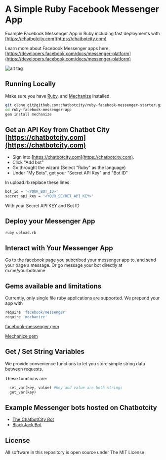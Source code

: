 # A Simple Ruby Facebook Messenger App
Example Facebook Messenger App in Ruby including fast deployments with [https://chatbotcity.com](https://chatbotcity.com)

Learn more about Facebook Messenger apps here: [https://developers.facebook.com/docs/messenger-platform](https://developers.facebook.com/docs/messenger-platform)

![alt tag](https://github.com/chatbotcity/ruby-facebook-messenger-app/raw/master/deployment_screenshot.gif)

## Running Locally

Make sure you have [Ruby](https://www.ruby-lang.org), and [Mechanize](https://github.com/sparklemotion/mechanize) installed.

```sh
git clone git@github.com:chatbotcity/ruby-facebook-messenger-starter.git # clone this repository
cd ruby-facebook-messenger-app
gem install mechanize
```

## Get an API Key from Chatbot City [https://chatbotcity.com](https://chatbotcity.com)

- Sign into [https://chatbotcity.com](https://chatbotcity.com).
- Click "Add bot"
- Go throught the wizard (Select "Ruby" as the language)
- Under "My Bots", get your "Secret API Key" and "Bot ID"

In upload.rb replace these lines

```sh
bot_id = '<YOUR_BOT_ID>'
secret_api_key = '<YOUR_SECRET_API_KEY>'
```
With your Secret API KEY and Bot ID

## Deploy your Messenger App

```sh
ruby upload.rb
```
## Interact with Your Messenger App

Go to the facebook page you subcribed your messenger app to, and send your page a message.  Or go message your bot directly at m.me/yourbotname

## Gems available and limitations

Currently, only single file ruby applications are supported.  We prepend your app with 

```sh
require 'facebook/messenger'
require 'mechanize'
```
[facebook-messenger gem](https://github.com/hyperoslo/facebook-messenger)

[Mechanize gem](https://github.com/sparklemotion/mechanize)


## Get / Set String Variables

We provide convenience functions to let you store simple string data between requests.

These functions are:
```ruby
  set_var(key, value) #key and value are both strings
  get_var(key)
```
## Example Messenger bots hosted on Chatbotcity
 - [The ChatbotCity Bot](https://m.me/chatbotcity)
 - [BlackJack Bot](https://www.messenger.com/t/1040239006064521)

## License
All software in this repository is open source under The MIT License
